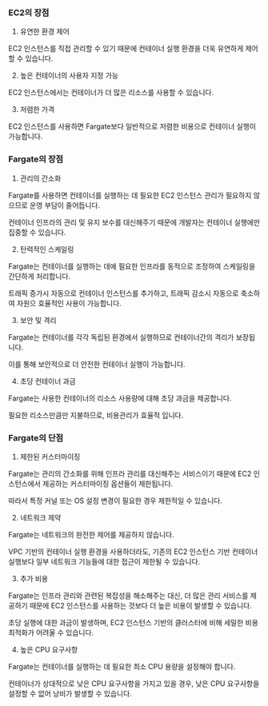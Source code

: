 ### EC2의 장점
1. 유연한 환경 제어  

EC2 인스턴스를 직접 관리할 수 있기 때문에 컨테이너 실행 환경을 더욱 유연하게 제어할 수 있습니다.  

2. 높은 컨테이너의 사용자 지정 가능  

EC2 인스턴스에서는 컨테이너가 더 많은 리소스를 사용할 수 있습니다.  

3. 저렴한 가격  

EC2 인스턴스를 사용하면 Fargate보다 일반적으로 저렴한 비용으로 컨테이너 실행이 가능합니다.  

### Fargate의 장점
1. 관리의 간소화  

Fargate를 사용하면 컨테이너를 실행하는 데 필요한 EC2 인스턴스 관리가 필요하지 않으므로 운영 부담이 줄어듭니다.  

컨테이너 인프라의 관리 및 유지 보수를 대신해주기 때문에 개발자는 컨테이너 실행에만 집중할 수 있습니다.  

2. 탄력적인 스케일링  

Fargate는 컨테이너를 실행하는 데에 필요한 인프라를 동적으로 조정하여 스케일링을 간단하게 처리합니다.  

트래픽 증가시 자동으로 컨테이너 인스턴스를 추가하고, 트래픽 감소시 자동으로 축소하여 자원으 효율적인 사용이 가능합니다.  

3. 보안 및 격리  

Fargate는 컨테이너를 각각 독립된 환경에서 실행하므로 컨테이너간의 격리가 보장됩니다.  

이를 통해 보안적으로 더 안전한 컨테이너 실행이 가능합니다.  

4. 초당 컨테이너 과금  

Fargate는 사용한 컨테이너의 리소스 사용량에 대해 초당 과금을 제공합니다.  

필요한 리소스만큼만 지불하므로, 비용관리가 효율적 입니다.


### Fargate의 단점
1. 제한된 커스터마이징  

Fargate는 관리의 간소화를 위해 인프라 관리를 대신해주는 서비스이기 때문에 EC2 인스턴스에서 제공하는 커스터마이징 옵션들이 제한됩니다.  

따라서 특정 커널 또는 OS 설정 변경이 필요한 경우 제한적일 수 있습니다.

2. 네트워크 제약  

Fargate는 네트워크의 완전한 제어를 제공하지 않습니다.  

VPC 기반의 컨테이너 실행 환경을 사용하더라도, 기존의 EC2 인스턴스 기반 컨테이너 실행보다 일부 네트워크 기능들에 대한 접근이 제한될 수 있습니다.

3. 추가 비용  

Fargate는 인프라 관리와 관련된 복잡성을 해소해주는 대신, 더 많은 관리 서비스를 제공하기 때문에 EC2 인스턴스를 사용하는 것보다 더 높은 비용이 발생할 수 있습니다.  

초당 실행에 대한 과금이 발생하며, EC2 인스턴스 기반의 클러스터에 비해 세밀한 비용 최적화가 어려울 수 있습니다.

4. 높은 CPU 요구사항  

Fargate는 컨테이너를 실행하는 데 필요한 최소 CPU 용량을 설정해야 합니다.  

컨테이너가 상대적으로 낮은 CPU 요구사항을 가지고 있을 경우, 낮은 CPU 요구사항을 설정할 수 없어 낭비가 발생할 수 있습니다.